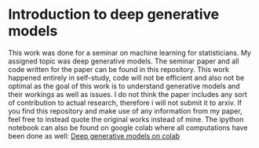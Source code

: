 # Introduction to deep generative models
This work was done for a seminar on machine learning for statisticians. My assigned topic was deep generative models. The seminar paper and all code written for the paper can be found in this repository. This work happened entirely in self-study, code will not be efficient and also not be optimal as the goal of this work is to understand generative models and their workings as well as issues.
I do not think the paper includes any sort of contribution to actual research, therefore i will not submit it to arxiv. If you find this repository and make use of any information from my paper, feel free to instead quote the original works instead of mine.
The ipython notebook can also be found on google colab where all computations have been done as well:
[Deep generative models on colab](https://colab.research.google.com/drive/1TQO5FrYfaxS4w_9BDfD80Achy5Y_0lID)
